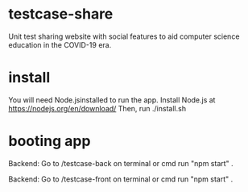 # testcase-share
Unit test sharing website with social features to aid computer science education in the COVID-19 era.

# install
You will need Node.jsinstalled to run the app.
Install Node.js at https://nodejs.org/en/download/
Then, run ./install.sh 

# booting app
Backend:
Go to /testcase-back on terminal or cmd
run "npm start" .

Backend:
Go to /testcase-front on terminal or cmd
run "npm start" .
